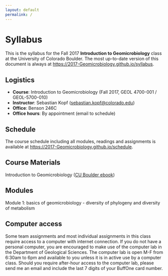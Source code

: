 ```yaml
---
layout: default
permalink: /
---
```


# Syllabus

This is the syllabus for the Fall 2017 **Introduction to Geomicrobiology** class at the University of Colorado Boulder. The most up-to-date version of this document is always at https://2017-Geomicrobiology.github.io/syllabus.

## Logistics

- **Course**: Introduction to Geomicrobiology (Fall 2017, GEOL 4700-001 / GEOL-5700-010)
- **Instructor**: Sebastian Kopf ([sebastian.kopf@colorado.edu](mailto:sebastian.kopf@colorado.edu))
- **Office**: Benson 246C
- **Office hours**: By appointment (email to schedule)

## Schedule

The course schedule including all modules, readings and assignments is available at https://2017-Geomicrobiology.github.io/schedule.

## Course Materials

Introduction to Geomicrobiology ([CU Boulder ebook](http://search.ebscohost.com.colorado.idm.oclc.org/login.aspx?direct=true&db=nlebk&AN=274665&site=ehost-live&scope=site))



##  Modules

Module 1: basics of geomicrobiology - diversity of phylogeny and diversity of metabolism

## Computer access

Some team assignments and most individual assignments in this class require access to a computer with internet connection. If you do not have a personal computer, you are encouraged to make use of the computer lab in the Department of Geological Sciences. The computer lab is open M-F from 6:30am to 6pm and available to you unless it is in active use by a computer class. Should you require after-hour access to the computer lab, please send me an email and include the last 7 digits of your BuffOne card number.
